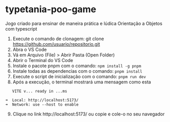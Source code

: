 # typetania-poo-game

Jogo criado para ensinar de maneira prática e lúdica Orientação a Objetos com typescript

1. Execute o comando de clonagem:
   git clone https://github.com/usuario/repositorio.git
2. Abra o VS Code
3. Vá em Arquivo (File) > Abrir Pasta (Open Folder)
4. Abrir o Terminal do VS Code
5. Instale o pacote pnpm com o comando: 
   ```npm install -g pnpm```
6. Instale todas as dependencias com o comando: 
   ```pnpm install```
7. Execute o script de inicialização com o comando: 
   ```pnpm run dev```
8. Após a execução, o terminal mostrará uma mensagem como esta
```
   VITE v... ready in ...ms

➜  Local: http://localhost:5173/
➜  Network: use --host to enable
```

9. Clique no link http://localhost:5173/ ou copie e cole-o no seu navegador
